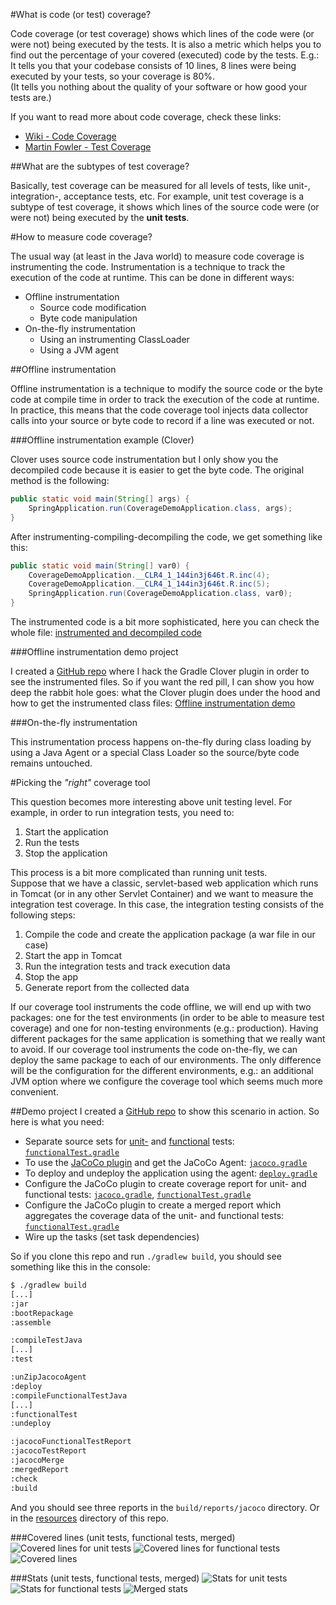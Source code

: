#What is code (or test) coverage?

Code coverage (or test coverage) shows which lines of the code were (or were not) being executed by the tests. It is also a metric which helps you to find out the percentage of your covered (executed) code by the tests. E.g.: It tells you that your codebase consists of 10 lines, 8 lines were being executed by your tests, so your coverage is 80%.  
(It tells you nothing about the quality of your software or how good your tests are.)

If you want to read more about code coverage, check these links:

- [Wiki - Code Coverage](https://en.wikipedia.org/wiki/Code_coverage)
- [Martin Fowler - Test Coverage](http://martinfowler.com/bliki/TestCoverage.html)

##What are the subtypes of test coverage?

Basically, test coverage can be measured for all levels of tests, like unit-, integration-, acceptance tests, etc.
For example, unit test coverage is a subtype of test coverage, it shows which lines of the source code were (or were not) being executed by the **unit tests**.

#How to measure code coverage?

The usual way (at least in the Java world) to measure code coverage is instrumenting the code. Instrumentation is a technique to track the execution of the code at runtime. This can be done in different ways:

- Offline instrumentation
  - Source code modification
  - Byte code manipulation
- On-the-fly instrumentation
  - Using an instrumenting ClassLoader
  - Using a JVM agent

##Offline instrumentation

Offline instrumentation is a technique to modify the source code or the byte code at compile time in order to track the execution of the code at runtime. In practice, this means that the code coverage tool injects data collector calls into your source or byte code to record if a line was executed or not.

###Offline instrumentation example (Clover)

Clover uses source code instrumentation but I only show you the decompiled code because it is easier to get the byte code.
The original method is the following:
```java
public static void main(String[] args) {
    SpringApplication.run(CoverageDemoApplication.class, args);
}
```

After instrumenting-compiling-decompiling the code, we get something like this:
```java
public static void main(String[] var0) {
    CoverageDemoApplication.__CLR4_1_144in3j646t.R.inc(4);
    CoverageDemoApplication.__CLR4_1_144in3j646t.R.inc(5);
    SpringApplication.run(CoverageDemoApplication.class, var0);
}
```

The instrumented code is a bit more sophisticated, here you can check the whole file: [instrumented and decompiled code](https://github.com/jonatan-ivanov/coverage-demo/tree/master/clover-instrumentation)

###Offline instrumentation demo project

I created a [GitHub repo](https://github.com/jonatan-ivanov/coverage-demo) where I hack the Gradle Clover plugin in order to see the instrumented files. So if you want the red pill, I can show you how deep the rabbit hole goes: what the Clover plugin does under the hood and how to get the instrumented class files: [Offline instrumentation demo](https://github.com/jonatan-ivanov/coverage-demo/blob/master/Offline_instrumentation_demo.md)

###On-the-fly instrumentation

This instrumentation process happens on-the-fly during class loading by using a Java Agent or a special Class Loader so the source/byte code remains untouched.

#Picking the *"right"* coverage tool

This question becomes more interesting above unit testing level. For example, in order to run integration tests, you need to:
  1. Start the application
  2. Run the tests
  3. Stop the application

This process is a bit more complicated than running unit tests.  
Suppose that we have a classic, servlet-based web application which runs in Tomcat (or in any other Servlet Container) and we want to measure the integration test coverage.
In this case, the integration testing consists of the following steps:
  1. Compile the code and create the application package (a war file in our case)
  2. Start the app in Tomcat
  3. Run the integration tests and track execution data
  4. Stop the app
  5. Generate report from the collected data

If our coverage tool instruments the code offline, we will end up with two packages: one for the test environments (in order to be able to measure test coverage) and one for non-testing environments (e.g.: production). Having different packages for the same application is something that we really want to avoid.
If our coverage tool instruments the code on-the-fly, we can deploy the same package to each of our environments. The only difference will be the configuration for the different environments, e.g.: an additional JVM option where we configure the coverage tool which seems much more convenient.

##Demo project
I created a [GitHub repo](https://github.com/jonatan-ivanov/coverage-demo) to show this scenario in action. So here is what you need:
- Separate source sets for [unit-](https://github.com/jonatan-ivanov/coverage-demo/tree/master/src/test/java/com/example/controller) and [functional](https://github.com/jonatan-ivanov/coverage-demo/tree/master/src/functionalTest/java/com/example/controller) tests: [`functionalTest.gradle`](https://github.com/jonatan-ivanov/coverage-demo/blob/master/gradle/functionalTest.gradle)
- To use the [JaCoCo plugin](https://docs.gradle.org/current/userguide/jacoco_plugin.html) and get the JaCoCo Agent: [`jacoco.gradle`](https://github.com/jonatan-ivanov/coverage-demo/blob/master/gradle/jacoco.gradle)
- To deploy and undeploy the application using the agent: [`deploy.gradle`](https://github.com/jonatan-ivanov/coverage-demo/blob/master/gradle/deploy.gradle)
- Configure the JaCoCo plugin to create coverage report for unit- and functional tests: [`jacoco.gradle`](https://github.com/jonatan-ivanov/coverage-demo/blob/master/gradle/jacoco.gradle),  [`functionalTest.gradle`](https://github.com/jonatan-ivanov/coverage-demo/blob/master/gradle/functionalTest.gradle)
- Configure the JaCoCo plugin to create a merged report which aggregates the coverage data of the unit- and functional tests: [`functionalTest.gradle`](https://github.com/jonatan-ivanov/coverage-demo/blob/master/gradle/functionalTest.gradle)
- Wire up the tasks (set task dependencies)

So if you clone this repo and run `./gradlew build`, you should see something like this in the console:
```txt
$ ./gradlew build
[...]
:jar
:bootRepackage
:assemble

:compileTestJava
[...]
:test

:unZipJacocoAgent
:deploy
:compileFunctionalTestJava
[...]
:functionalTest
:undeploy

:jacocoFunctionalTestReport
:jacocoTestReport
:jacocoMerge
:mergedReport
:check
:build
```

And you should see three reports in the `build/reports/jacoco` directory. Or in the [resources](https://github.com/jonatan-ivanov/articles/tree/master/Code_coverage_not_only_for_Unit_tests/resources) directory of this repo.

###Covered lines (unit tests, functional tests, merged)
![Covered lines for unit tests](https://raw.githubusercontent.com/jonatan-ivanov/articles/master/Code_coverage_not_only_for_Unit_tests/resources/screenshots/unit-tests-code.png)
![Covered lines for functional tests](https://raw.githubusercontent.com/jonatan-ivanov/articles/master/Code_coverage_not_only_for_Unit_tests/resources/screenshots/functional-tests-code.png)
![Covered lines](https://raw.githubusercontent.com/jonatan-ivanov/articles/master/Code_coverage_not_only_for_Unit_tests/resources/screenshots/merged-code.png)

###Stats (unit tests, functional tests, merged)
![Stats for unit tests](https://raw.githubusercontent.com/jonatan-ivanov/articles/master/Code_coverage_not_only_for_Unit_tests/resources/screenshots/unit-tests-stats.png)
![Stats for functional tests](https://raw.githubusercontent.com/jonatan-ivanov/articles/master/Code_coverage_not_only_for_Unit_tests/resources/screenshots/functional-tests-stats.png)
![Merged stats](https://raw.githubusercontent.com/jonatan-ivanov/articles/master/Code_coverage_not_only_for_Unit_tests/resources/screenshots/merged-stats.png)
